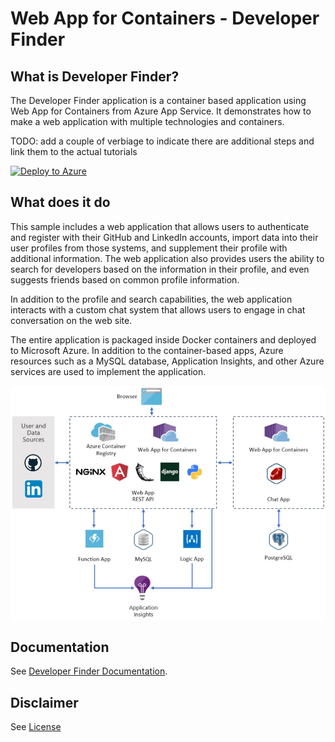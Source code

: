 # Web App for Containers - Developer Finder

## What is Developer Finder?

The Developer Finder application is a container based application using Web App for Containers from Azure App Service. It demonstrates how to make a web application with multiple technologies and containers. 

TODO: add a couple of verbiage to indicate there are additional steps and link them to the actual tutorials

   [![Deploy to Azure](http://azuredeploy.net/deploybutton.png)](https://portal.azure.com/#create/Microsoft.Template/uri/https%3A%2F%2Fraw.githubusercontent.com%2FAzure-App-Service%2FDemoApp%2Fmaster%2Fazuredeploy.json)

## What does it do
This sample includes a web application that allows users to authenticate and register with their GitHub and LinkedIn accounts, import data into their user profiles from those systems, and supplement their profile with additional information. The web application also provides users the ability to search for developers based on the information in their profile, and even suggests friends based on common profile information.

In addition to the profile and search capabilities, the web application interacts with a custom chat system that allows users to engage in chat conversation on the web site.

The entire application is packaged inside Docker containers and deployed to Microsoft Azure. In addition to the container-based apps, Azure resources such as a MySQL database, Application Insights, and other Azure services are used to implement the application. 

![](Images/architecture.jpg)

## Documentation

See [Developer Finder Documentation](https://tylerlu.github.io/Developer-Finder).

## Disclaimer

See [License](License.md)